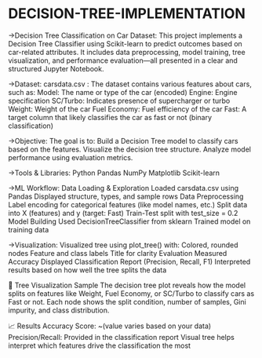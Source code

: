 # DECISION-TREE-IMPLEMENTATION
->Decision Tree Classification on Car Dataset:
This project implements a Decision Tree Classifier using Scikit-learn to predict outcomes based on car-related attributes. It includes data preprocessing, model training, tree visualization, and performance evaluation—all presented in a clear and structured Jupyter Notebook.

->Dataset: carsdata.csv :
The dataset contains various features about cars, such as:
Model: The name or type of the car (encoded)
Engine: Engine specification
SC/Turbo: Indicates presence of supercharger or turbo
Weight: Weight of the car
Fuel Economy: Fuel efficiency of the car
Fast: A target column that likely classifies the car as fast or not (binary classification)

->Objective:
The goal is to:
Build a Decision Tree model to classify cars based on the features.
Visualize the decision tree structure.
Analyze model performance using evaluation metrics.

->Tools & Libraries:
Python
Pandas
NumPy
Matplotlib
Scikit-learn

->ML Workflow:
Data Loading & Exploration
Loaded carsdata.csv using Pandas
Displayed structure, types, and sample rows
Data Preprocessing
Label encoding for categorical features (like model names, etc.)
Split data into X (features) and y (target: Fast)
Train-Test split with test_size = 0.2
Model Building
Used DecisionTreeClassifier from sklearn
Trained model on training data

->Visualization:
Visualized tree using plot_tree() with:
Colored, rounded nodes
Feature and class labels
Title for clarity
Evaluation
Measured Accuracy
Displayed Classification Report (Precision, Recall, F1)
Interpreted results based on how well the tree splits the data

🌳 Tree Visualization Sample
The decision tree plot reveals how the model splits on features like Weight, Fuel Economy, or SC/Turbo to classify cars as Fast or not. Each node shows the split condition, number of samples, Gini impurity, and class distribution.

📈 Results
Accuracy Score: ~(value varies based on your data)
Precision/Recall: Provided in the classification report
Visual tree helps interpret which features drive the classification the most
